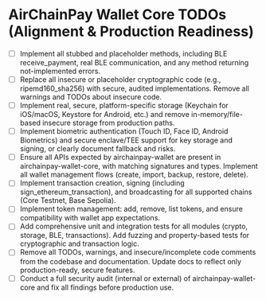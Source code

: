# AirChainPay Wallet Core TODOs (Alignment & Production Readiness)

- [ ] Implement all stubbed and placeholder methods, including BLE receive_payment, real BLE communication, and any method returning not-implemented errors.
- [ ] Replace all insecure or placeholder cryptographic code (e.g., ripemd160_sha256) with secure, audited implementations. Remove all warnings and TODOs about insecure code.
- [ ] Implement real, secure, platform-specific storage (Keychain for iOS/macOS, Keystore for Android, etc.) and remove in-memory/file-based insecure storage from production paths.
- [ ] Implement biometric authentication (Touch ID, Face ID, Android Biometrics) and secure enclave/TEE support for key storage and signing, or clearly document fallback and risks.
- [ ] Ensure all APIs expected by airchainpay-wallet are present in airchainpay-wallet-core, with matching signatures and types. Implement all wallet management flows (create, import, backup, restore, delete).
- [ ] Implement transaction creation, signing (including sign_ethereum_transaction), and broadcasting for all supported chains (Core Testnet, Base Sepolia).
- [ ] Implement token management: add, remove, list tokens, and ensure compatibility with wallet app expectations.
- [ ] Add comprehensive unit and integration tests for all modules (crypto, storage, BLE, transactions). Add fuzzing and property-based tests for cryptographic and transaction logic.
- [ ] Remove all TODOs, warnings, and insecure/incomplete code comments from the codebase and documentation. Update docs to reflect only production-ready, secure features.
- [ ] Conduct a full security audit (internal or external) of airchainpay-wallet-core and fix all findings before production use.
